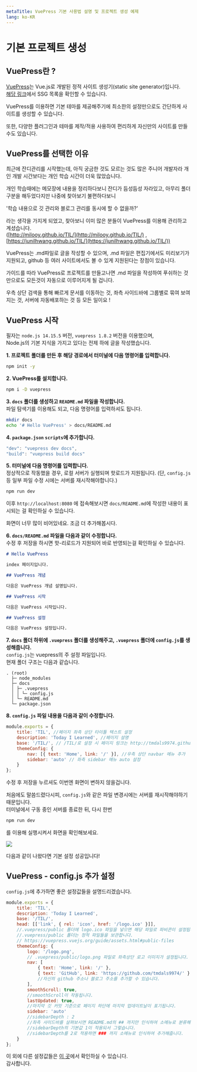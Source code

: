 ```yaml
---
metaTitle: VuePress 기본 사용법 설명 및 프로젝트 생성 예제
lang: ko-KR
---
```


# 기본 프로젝트 생성

## VuePress란 ?

[VuePress](https://vuepress.vuejs.org/)는 Vue.js로 개발된 정적 사이트 생성기(static site generator)입니다.  
[해당 링크](https://jamstack.org/generators/)에서 SSG 목록을 확인할 수 있습니다.

VuePress를 이용하면 기본 테마를 제공해주기에 최소한의 설정만으로도 간단하게 사이트를 생성할 수 있습니다.

또한, 다양한 플러그인과 테마를 제작/적용 사용하여 편리하게 자신만의 사이트를 만들 수도 있습니다.

## VuePress를 선택한 이유

최근에 잔디관리를 시작했는데, 아직 궁금한 것도 모르는 것도 많은 주니어 개발자라 개인 개발 시간보다는 개인 학습 시간이 더욱 많았습니다.

개인 학습때에는 메모장에 내용을 정리하다보니 잔디가 듬성듬성 자라있고, 아무리 폴더 구분을 해두었다지만 나중에 찾아보기 불편하다보니

'학습 내용으로 깃 관리와 블로그 관리를 동시에 할 수 없을까?'

라는 생각을 가지게 되었고, 찾아보니 이미 많은 분들이 VuePress를 이용해 관리하고 계셨습니다.  
 ([http://milooy.github.io/TIL/](http://milooy.github.io/TIL/) , [https://junilhwang.github.io/TIL/](https://junilhwang.github.io/TIL/))

VuePress는 .md파일로 글을 작성할 수 있으며, .md 파일은 편집기에서도 미리보기가 지원되고, github 등 여러 사이트에서도 볼 수 있게 지원된다는 장점이 있습니다.

가이드를 따라 VuePress로 프로젝트를 만들고나면 .md 파일을 작성하여 푸쉬하는 것만으로도 모든것이 자동으로 이루어지게 될 겁니다.

우측 상단 검색을 통해 빠르게 문서를 이동하는 것, 좌측 사이드바에 그룹별로 묶여 보여지는 것, 서버에 자동배포하는 것 등 모든 일이요 !

## VuePress 시작

필자는 `node.js 14.15.5` 버전, `vuepress 1.8.2` 버전을 이용했으며,  
Node.js의 기본 지식을 가지고 있다는 전제 하에 글을 작성했습니다.

**1. 프로젝트 폴더를 만든 후 해당 경로에서 터미널에 다음 명령어를 입력합니다.**

```bash
npm init -y
```

**2. VuePress를 설치합니다.**

```bash
npm i -D vuepress
```

**3. `docs` 폴더를 생성하고 `README.md` 파일을 작성합니다.**  
 파일 탐색기를 이용해도 되고, 다음 명령어를 입력하셔도 됩니다.

```bash
mkdir docs
echo '# Hello VuePress' > docs/README.md
```

**4. `package.json` `scripts`에 추가합니다.**

```javascript
"dev": "vuepress dev docs",
"build": "vuepress build docs"
```

**5. 터미널에 다음 명령어를 입력합니다.**  
 정상적으로 작동했을 경우, 로컬 서버가 실행되며 핫로드가 지원됩니다. (단, `config.js` 등 일부 파일 수정 시에는 서버를 재시작해야합니다.)

```bash
npm run dev
```

이후 `http://localhost:8080` 에 접속해보시면 `docs/README.md`에 작성한 내용이 표시되는 걸 확인하실 수 있습니다.

화면이 너무 많이 비어있네요. 조금 더 추가해봅시다.

**6. `docs/README.md` 파일을 다음과 같이 수정합니다.**  
 수정 후 저장을 하시면 핫-리로드가 지원되어 바로 반영되는걸 확인하실 수 있습니다.

```md
# Hello VuePress

index 페이지입니다.

## VuePress 개념

다음은 VuePress 개념 설명입니다.

## VuePress 시작

다음은 VuePress 시작입니다.

## VuePress 설정

다음은 VuePress 설정입니다.
```

**7. `docs` 폴더 하위에 `.vuepress` 폴더를 생성해주고, `.vuepress` 폴더에 `config.js`를 생성해줍니다.**  
 `config.js`는 vuepress의 주 설정 파일입니다.  
 현재 폴더 구조는 다음과 같습니다.

```
. (root)
  ├─ node_modules
  ├─ docs
  │ ├─ .vuepress
  │ │ └─ config.js
  │ └─ README.md
  └─ package.json
```

**8. `config.js` 파일 내용을 다음과 같이 수정합니다.**

```javascript
module.exports = {
	title: 'TIL', //페이지 좌측 상단 타이틀 텍스트 설정
	description: 'Today I Learned', //페이지 설명
	base: '/TIL/', // /TIL/로 설정 시 페이지 링크는 http://tmdals9974.github.io/TIL/ 로 설정됨.
	themeConfig: {
		nav: [{ text: 'Home', link: '/' }], //우측 상단 navbar 메뉴 추가
		sidebar: 'auto' // 좌측 sidebar 메뉴 auto 설정
	}
};
```

수정 후 저장을 누르셔도 이번엔 화면이 변하지 않을겁니다.

처음에도 말씀드렸다시피, `config.js`와 같은 파일 변경시에는 서버를 재시작해야하기 때문입니다.  
터미널에서 구동 중인 서버를 종료한 뒤, 다시 한번

```bash
npm run dev
```

를 이용해 실행시켜서 화면을 확인해보세요.

<img src="http://tmdals9974.github.io/TIL/vuepress-01.jpg" class="img-border">

다음과 같이 나왔다면 기본 설정 성공입니다!

## VuePress - config.js 추가 설정

`config.js`에 추가하면 좋은 설정값들을 설명드리겠습니다.

```javascript
module.exports = {
	title: 'TIL',
	description: 'Today I Learned',
	base: '/TIL/',
	head: [['link', { rel: 'icon', href: '/logo.ico' }]],
	//.vuepress/public 폴더에 logo.ico 파일을 넣으면 해당 파일로 파비콘이 설정됩니다.
	//.vuepress/public 폴더는 정적 파일들을 보관합니다.
	// https://vuepress.vuejs.org/guide/assets.html#public-files
	themeConfig: {
		logo: '/logo.png',
		// .vuepress/public/logo.png 파일로 좌측상단 로고 이미지가 설정됩니다.
		nav: [
			{ text: 'Home', link: '/' },
			{ text: 'GitHub', link: 'https://github.com/tmdals9974/' }
			//자신의 github 주소나 블로그 주소를 추가할 수 있습니다.
		],
		smoothScroll: true,
		//smoothScroll이 작동됩니다.
		lastUpdated: true,
		//마지막 깃 커밋 기준으로 페이지 하단에 마지막 업데이트날이 표기됩니다.
		sidebar: 'auto'
		//sidebarDepth : 2
		//좌측 사이드바를 살펴보시면 README.md의 ## 까지만 인식하여 소메뉴로 분류해주었는데,
		//sidebarDepth의 기본값 1이 적용되서 그렇습니다.
		//sidebarDepth를 2로 적용하면 ### 까지 소메뉴로 인식하여 추가해줍니다.
	}
};
```

이 외에 다른 설정값들은 [이 곳](https://vuepress.vuejs.org/theme/default-theme-config.html#homepage)에서 확인하실 수 있습니다.  
감사합니다.
